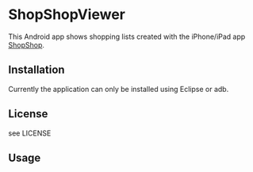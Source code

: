 ShopShopViewer
==============
This Android app shows shopping lists created with the iPhone/iPad app [ShopShop](http://nschum.de/apps/ShopShop/).


Installation
------------
Currently the application can only be installed using Eclipse or adb.

License
-------
see LICENSE

Usage
-----

